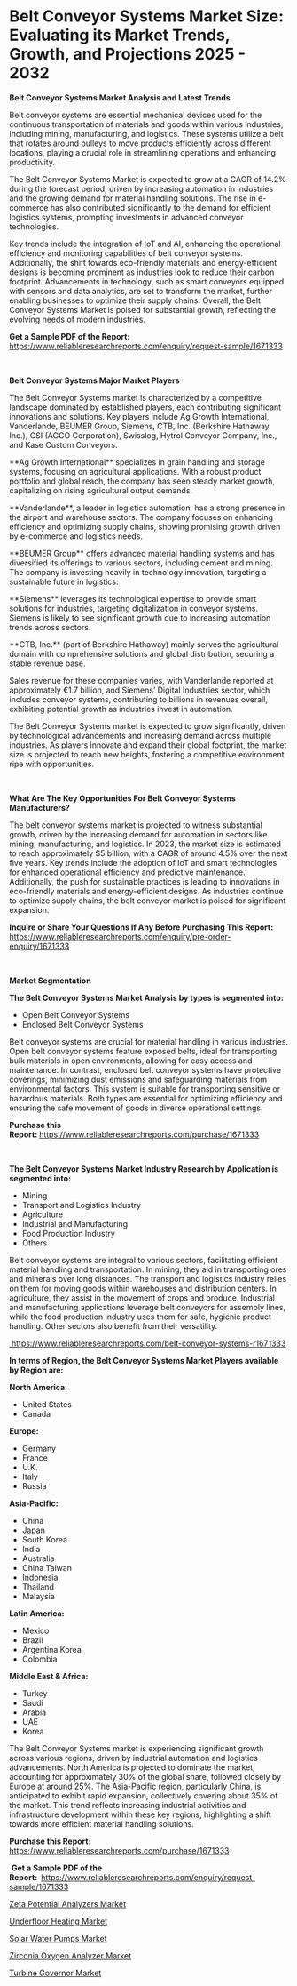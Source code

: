 <p><h1>Belt Conveyor Systems Market Size: Evaluating its Market Trends, Growth, and Projections 2025 - 2032</h1></p><p><strong>Belt Conveyor Systems Market Analysis and Latest Trends</strong></p>
<p><p>Belt conveyor systems are essential mechanical devices used for the continuous transportation of materials and goods within various industries, including mining, manufacturing, and logistics. These systems utilize a belt that rotates around pulleys to move products efficiently across different locations, playing a crucial role in streamlining operations and enhancing productivity.</p><p>The Belt Conveyor Systems Market is expected to grow at a CAGR of 14.2% during the forecast period, driven by increasing automation in industries and the growing demand for material handling solutions. The rise in e-commerce has also contributed significantly to the demand for efficient logistics systems, prompting investments in advanced conveyor technologies.</p><p>Key trends include the integration of IoT and AI, enhancing the operational efficiency and monitoring capabilities of belt conveyor systems. Additionally, the shift towards eco-friendly materials and energy-efficient designs is becoming prominent as industries look to reduce their carbon footprint. Advancements in technology, such as smart conveyors equipped with sensors and data analytics, are set to transform the market, further enabling businesses to optimize their supply chains. Overall, the Belt Conveyor Systems Market is poised for substantial growth, reflecting the evolving needs of modern industries.</p></p>
<p><strong>Get a Sample PDF of the Report:&nbsp;</strong> <a href="https://www.reliableresearchreports.com/enquiry/request-sample/1671333?utm_campaign=36&utm_medium=2&utm_source=Github&utm_content=ia&utm_term=08042025&utm_id=belt-conveyor-systems">https://www.reliableresearchreports.com/enquiry/request-sample/1671333</a></p>
<p>&nbsp;</p>
<p><strong>Belt Conveyor Systems Major Market Players</strong></p>
<p><p>The Belt Conveyor Systems market is characterized by a competitive landscape dominated by established players, each contributing significant innovations and solutions. Key players include Ag Growth International, Vanderlande, BEUMER Group, Siemens, CTB, Inc. (Berkshire Hathaway Inc.), GSI (AGCO Corporation), Swisslog, Hytrol Conveyor Company, Inc., and Kase Custom Conveyors.</p><p>**Ag Growth International** specializes in grain handling and storage systems, focusing on agricultural applications. With a robust product portfolio and global reach, the company has seen steady market growth, capitalizing on rising agricultural output demands.</p><p>**Vanderlande**, a leader in logistics automation, has a strong presence in the airport and warehouse sectors. The company focuses on enhancing efficiency and optimizing supply chains, showing promising growth driven by e-commerce and logistics needs.</p><p>**BEUMER Group** offers advanced material handling systems and has diversified its offerings to various sectors, including cement and mining. The company is investing heavily in technology innovation, targeting a sustainable future in logistics.</p><p>**Siemens** leverages its technological expertise to provide smart solutions for industries, targeting digitalization in conveyor systems. Siemens is likely to see significant growth due to increasing automation trends across sectors.</p><p>**CTB, Inc.** (part of Berkshire Hathaway) mainly serves the agricultural domain with comprehensive solutions and global distribution, securing a stable revenue base.</p><p>Sales revenue for these companies varies, with Vanderlande reported at approximately €1.7 billion, and Siemens’ Digital Industries sector, which includes conveyor systems, contributing to billions in revenues overall, exhibiting potential growth as industries invest in automation.</p><p>The Belt Conveyor Systems market is expected to grow significantly, driven by technological advancements and increasing demand across multiple industries. As players innovate and expand their global footprint, the market size is projected to reach new heights, fostering a competitive environment ripe with opportunities.</p></p>
<p>&nbsp;</p>
<p><strong>What Are The Key Opportunities For Belt Conveyor Systems Manufacturers?</strong></p>
<p><p>The belt conveyor systems market is projected to witness substantial growth, driven by the increasing demand for automation in sectors like mining, manufacturing, and logistics. In 2023, the market size is estimated to reach approximately $5 billion, with a CAGR of around 4.5% over the next five years. Key trends include the adoption of IoT and smart technologies for enhanced operational efficiency and predictive maintenance. Additionally, the push for sustainable practices is leading to innovations in eco-friendly materials and energy-efficient designs. As industries continue to optimize supply chains, the belt conveyor market is poised for significant expansion.</p></p>
<p><strong>Inquire or Share Your Questions If Any Before Purchasing This Report:</strong> <a href="https://www.reliableresearchreports.com/enquiry/pre-order-enquiry/1671333?utm_campaign=36&utm_medium=2&utm_source=Github&utm_content=ia&utm_term=08042025&utm_id=belt-conveyor-systems">https://www.reliableresearchreports.com/enquiry/pre-order-enquiry/1671333</a></p>
<p>&nbsp;</p>
<p><strong>Market Segmentation</strong></p>
<p><strong>The Belt Conveyor Systems Market Analysis by types is segmented into:</strong></p>
<p><ul><li>Open Belt Conveyor Systems</li><li>Enclosed Belt Conveyor Systems</li></ul></p>
<p><p>Belt conveyor systems are crucial for material handling in various industries. Open belt conveyor systems feature exposed belts, ideal for transporting bulk materials in open environments, allowing for easy access and maintenance. In contrast, enclosed belt conveyor systems have protective coverings, minimizing dust emissions and safeguarding materials from environmental factors. This system is suitable for transporting sensitive or hazardous materials. Both types are essential for optimizing efficiency and ensuring the safe movement of goods in diverse operational settings.</p></p>
<p><strong>Purchase this Report:&nbsp;</strong><a href="https://www.reliableresearchreports.com/purchase/1671333?utm_campaign=36&utm_medium=2&utm_source=Github&utm_content=ia&utm_term=08042025&utm_id=belt-conveyor-systems">https://www.reliableresearchreports.com/purchase/1671333</a></p>
<p>&nbsp;</p>
<p><strong>The Belt Conveyor Systems Market Industry Research by Application is segmented into:</strong></p>
<p><ul><li>Mining</li><li>Transport and Logistics Industry</li><li>Agriculture</li><li>Industrial and Manufacturing</li><li>Food Production Industry</li><li>Others</li></ul></p>
<p><p>Belt conveyor systems are integral to various sectors, facilitating efficient material handling and transportation. In mining, they aid in transporting ores and minerals over long distances. The transport and logistics industry relies on them for moving goods within warehouses and distribution centers. In agriculture, they assist in the movement of crops and produce. Industrial and manufacturing applications leverage belt conveyors for assembly lines, while the food production industry uses them for safe, hygienic product handling. Other sectors also benefit from their versatility.</p></p>
<p><a href="https://www.reliableresearchreports.com/belt-conveyor-systems-r1671333?utm_campaign=36&utm_medium=2&utm_source=Github&utm_content=ia&utm_term=08042025&utm_id=belt-conveyor-systems">&nbsp;https://www.reliableresearchreports.com/belt-conveyor-systems-r1671333</a></p>
<p><strong>In terms of Region, the Belt Conveyor Systems Market Players available by Region are:</strong></p>
<p>
    <p> <strong> North America: </strong>
        <ul>
            <li>United States</li>
            <li>Canada</li>
        </ul>
        </p> 
    <p> <strong> Europe: </strong>
        <ul>
            <li>Germany</li>
            <li>France</li>
            <li>U.K.</li>
            <li>Italy</li>
            <li>Russia</li>
        </ul>
        </p> 
    <p> <strong> Asia-Pacific: </strong>
        <ul>
            <li>China</li>
            <li>Japan</li>
            <li>South Korea</li>
            <li>India</li>
            <li>Australia</li>
            <li>China Taiwan</li>
            <li>Indonesia</li>
            <li>Thailand</li>
            <li>Malaysia</li>
        </ul>
        </p> 
    <p> <strong> Latin America: </strong>
        <ul>
            <li>Mexico</li>
            <li>Brazil</li>
            <li>Argentina Korea</li>
            <li>Colombia</li>
        </ul>
        </p> 
    <p> <strong> Middle East & Africa: </strong>
        <ul>
            <li>Turkey</li>
            <li>Saudi</li>
            <li>Arabia</li>
            <li>UAE</li>
            <li>Korea</li>
        </ul>
    </p>
    </p>
<p><p>The Belt Conveyor Systems market is experiencing significant growth across various regions, driven by industrial automation and logistics advancements. North America is projected to dominate the market, accounting for approximately 30% of the global share, followed closely by Europe at around 25%. The Asia-Pacific region, particularly China, is anticipated to exhibit rapid expansion, collectively covering about 35% of the market. This trend reflects increasing industrial activities and infrastructure development within these key regions, highlighting a shift towards more efficient material handling solutions.</p></p>
<p><strong>Purchase this Report: </strong><a href="https://www.reliableresearchreports.com/purchase/1671333?utm_campaign=36&utm_medium=2&utm_source=Github&utm_content=ia&utm_term=08042025&utm_id=belt-conveyor-systems">https://www.reliableresearchreports.com/purchase/1671333</a></p>
<p>&nbsp;<strong>Get a Sample PDF of the Report:&nbsp;&nbsp;</strong><a href="https://www.reliableresearchreports.com/enquiry/request-sample/1671333?utm_campaign=36&utm_medium=2&utm_source=Github&utm_content=ia&utm_term=08042025&utm_id=belt-conveyor-systems">https://www.reliableresearchreports.com/enquiry/request-sample/1671333</a></p>
<p><strong></strong></p>
<p><p><a href="https://github.com/tamvrosiya/Market-Research-Report-List-7/blob/main/zeta-potential-analyzers-market.md?utm_campaign=36&utm_medium=2&utm_source=Github&utm_content=ia&utm_term=08042025&utm_id=belt-conveyor-systems">Zeta Potential Analyzers Market</a></p><p><a href="https://github.com/SanjidaKhan901/Market-Research-Report-List-2/blob/main/underfloor-heating-market.md?utm_campaign=36&utm_medium=2&utm_source=Github&utm_content=ia&utm_term=08042025&utm_id=belt-conveyor-systems">Underfloor Heating Market</a></p><p><a href="https://github.com/krookplier6h/Market-Research-Report-List-1/blob/main/solar-water-pumps-market.md?utm_campaign=36&utm_medium=2&utm_source=Github&utm_content=ia&utm_term=08042025&utm_id=belt-conveyor-systems">Solar Water Pumps Market</a></p><p><a href="https://github.com/pizolina/Market-Research-Report-List-7/blob/main/zirconia-oxygen-analyzer-market.md?utm_campaign=36&utm_medium=2&utm_source=Github&utm_content=ia&utm_term=08042025&utm_id=belt-conveyor-systems">Zirconia Oxygen Analyzer Market</a></p><p><a href="https://github.com/AngelaWalsh696/Market-Research-Report-List-2/blob/main/turbine-governor-market.md?utm_campaign=36&utm_medium=2&utm_source=Github&utm_content=ia&utm_term=08042025&utm_id=belt-conveyor-systems">Turbine Governor Market</a></p></p>